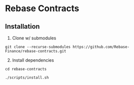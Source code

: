# Rebase Contracts

## Installation

1. Clone w/ submodules

`git clone --recurse-submodules https://github.com/Rebase-Finance/rebase-contracts.git`

2. Install dependencies

`cd rebase-contracts`

`./scripts/install.sh`